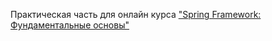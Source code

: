 Практическая часть для онлайн курса ["Spring Framework: Фундаментальные основы"](https://stepik.org/a/138316)
